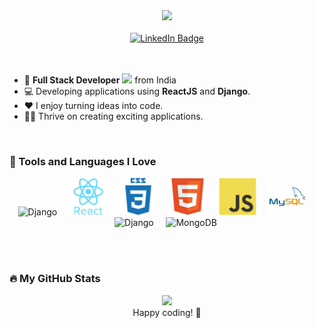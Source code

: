 <div id="header" align="center">
  <img src="https://github.com/abhijith-07/gif-repository/blob/main/Hi.gif" width="80%"/> 
</div>
<br/>
<div id="badges" align="center">
  <a href="https://www.linkedin.com/in/abhijith-subash/">
    <img src="https://img.shields.io/badge/LinkedIn-blue?style=for-the-badge&logo=linkedin&logoColor=white" alt="LinkedIn Badge"/>
  </a>
  <br/><br/><br/>
</div>

- 🚀 **Full Stack Developer** <img src="https://media.giphy.com/media/WUlplcMpOCEmTGBtBW/giphy.gif" width="30"> from India
- 💻 Developing applications using **ReactJS** and **Django**.
- ❤️ I enjoy turning ideas into code.
- 👷‍♀️ Thrive on creating exciting applications.
<br/>

### 🧰 Tools and Languages I Love

<div align="center">
  <img src="https://cdn.jsdelivr.net/gh/devicons/devicon/icons/django/django-plain.svg" title="Django"  alt="Django" width="60" height="60"/>&nbsp;&nbsp;&nbsp;&nbsp;
  <img src="https://github.com/devicons/devicon/blob/master/icons/react/react-original-wordmark.svg" title="React" alt="React" width="60" height="60"/>&nbsp;&nbsp;&nbsp;&nbsp;
  <img src="https://github.com/devicons/devicon/blob/master/icons/css3/css3-plain-wordmark.svg"  title="CSS3" alt="CSS" width="60" height="60"/>&nbsp;&nbsp;&nbsp;&nbsp;
  <img src="https://github.com/devicons/devicon/blob/master/icons/html5/html5-original.svg" title="HTML5" alt="HTML" width="60" height="60"/>&nbsp;&nbsp;&nbsp;&nbsp;
  <img src="https://github.com/devicons/devicon/blob/master/icons/javascript/javascript-original.svg" title="JavaScript" alt="JavaScript" width="60" height="60"/>&nbsp;&nbsp;&nbsp;&nbsp;
  <img src="https://github.com/devicons/devicon/blob/master/icons/mysql/mysql-original-wordmark.svg" title="MySQL"  alt="MySQL" width="60" height="60"/>&nbsp;&nbsp;&nbsp;&nbsp;
  <img src="https://cdn.jsdelivr.net/gh/devicons/devicon/icons/postgresql/postgresql-original-wordmark.svg" title="PostGreSql"  alt="Django" width="60" height="60" />&nbsp;&nbsp;&nbsp;&nbsp;
  <img src="https://cdn.jsdelivr.net/gh/devicons/devicon/icons/mongodb/mongodb-original.svg"  title="MongoDB"  alt="MongoDB" width="60" height="60" />&nbsp;
          
</div>

<br/><br/>
### :fire: My GitHub Stats
<div align="center">
  <picture>
    <source
      srcset="https://github-readme-stats.vercel.app/api?username=abhijith-07&show_icons=true&theme=react"
      media="(prefers-color-scheme: dark)"
    />
    <source
      srcset="https://github-readme-stats.vercel.app/api?username=abhijith-07&show_icons=true"
      media="(prefers-color-scheme: light), (prefers-color-scheme: no-preference)"
    />
    <img src="https://github-readme-stats.vercel.app/api?username=abhijith-07&show_icons=true" />
  </picture>
</div>

<div align="center">
  Happy coding! 🚀
</div>
